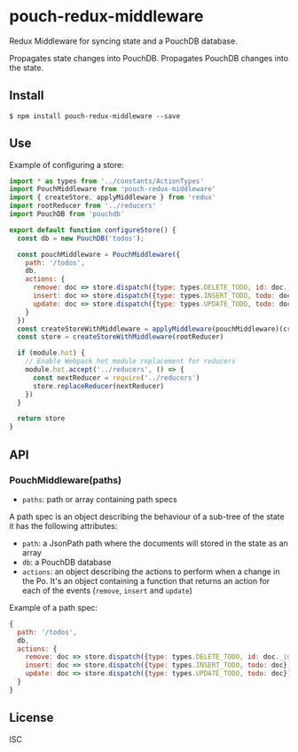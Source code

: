 # pouch-redux-middleware

Redux Middleware for syncing state and a PouchDB database.

Propagates state changes into PouchDB.
Propagates PouchDB changes into the state.

## Install

```
$ npm install pouch-redux-middleware --save
```

## Use

Example of configuring a store:

```js
import * as types from '../constants/ActionTypes'
import PouchMiddleware from 'pouch-redux-middleware'
import { createStore, applyMiddleware } from 'redux'
import rootReducer from '../reducers'
import PouchDB from 'pouchdb'

export default function configureStore() {
  const db = new PouchDB('todos');

  const pouchMiddleware = PouchMiddleware({
    path: '/todos',
    db,
    actions: {
      remove: doc => store.dispatch({type: types.DELETE_TODO, id: doc._id}),
      insert: doc => store.dispatch({type: types.INSERT_TODO, todo: doc}),
      update: doc => store.dispatch({type: types.UPDATE_TODO, todo: doc}),
    }
  })
  const createStoreWithMiddleware = applyMiddleware(pouchMiddleware)(createStore)
  const store = createStoreWithMiddleware(rootReducer)

  if (module.hot) {
    // Enable Webpack hot module replacement for reducers
    module.hot.accept('../reducers', () => {
      const nextReducer = require('../reducers')
      store.replaceReducer(nextReducer)
    })
  }

  return store
}
```

## API

### PouchMiddleware(paths)

* `paths`: path or array containing path specs

A path spec is an object describing the behaviour of a sub-tree of the state it has the following attributes:

* `path`: a JsonPath path where the documents will stored in the state as an array
* `db`: a PouchDB database
* `actions`: an object describing the actions to perform when a change in the Po. It's an object containing a function that returns an action for each of the events (`remove`, `insert` and `update`) 

Example of a path spec:

```js
{
  path: '/todos',
  db,
  actions: {
    remove: doc => store.dispatch({type: types.DELETE_TODO, id: doc._id}),
    insert: doc => store.dispatch({type: types.INSERT_TODO, todo: doc}),
    update: doc => store.dispatch({type: types.UPDATE_TODO, todo: doc}),
  }
}
```

## License

ISC
